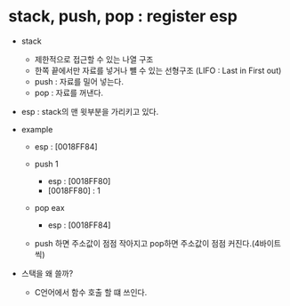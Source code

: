 # stack, push, pop : register esp
- stack
    - 제한적으로 접근할 수 있는 나열 구조
    - 한쪽 끝에서만 자료를 넣거나 뺼 수 있는 선형구조 (LIFO : Last in First out)
    - push : 자료를 밀어 넣는다.
    - pop : 자료를 꺼낸다.
- esp : stack의 맨 윗부분을 가리키고 있다.

- example
    - esp : [0018FF84]
    - push 1
        - esp : [0018FF80]
        - [0018FF80] : 1
    - pop eax
        - esp : [0018FF84] 

    - push 하면 주소값이 점점 작아지고 pop하면 주소값이 점점 커진다.(4바이트씩)
- 스택을 왜 쓸까?
    - C언어에서 함수 호출 할 떄 쓰인다.